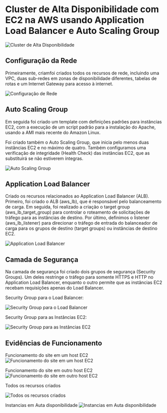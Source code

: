 ﻿# Cluster de Alta Disponibilidade com EC2 na AWS usando Application Load Balancer e Auto Scaling Group

![Cluster de Alta Disponibilidade](./imagens/ALB_ASG_EC2.jpg)

## Configuração da Rede

Primeiramente, criamfoi criados todos os recursos de rede, incluindo uma VPC, duas sub-redes em zonas de disponibilidade diferentes, tabelas de rotas e um Internet Gateway para acesso à internet.

![Configuração de Rede](./imagens/rede.JPG)

## Auto Scaling Group 

Em seguida foi criado um template com definições padrões para instâncias EC2, com a execução de um script padrão para a instalação do Apache, usando a AMI mais recente do Amazon Linux.

Foi criado também o Auto Scaling Group, que inicia pelo menos duas instâncias EC2 e no máximo de quatro. Também configuramos uma verificação de integridade (Health Check) das instâncias EC2, que as substituirá se não estiverem íntegras.

![Auto Scaling Group](./imagens/ASG.JPG)

## Application Load Balancer

 Criado os recursos relacionados ao Application Load Balancer (ALB). Primeiro, foi criado o ALB (aws_lb), que é responsável pelo balanceamento de carga. Em seguida, foi realizado a criação o target group (aws_lb_target_group) para controlar o roteamento de solicitações de tráfego para as instâncias de destino. Por último, definimos o listener (aws_lb_listener) para direcionar o tráfego de entrada do balanceador de carga para os grupos de destino (target groups) ou instâncias de destino EC2.

![Application Load Balancer](./imagens/ALB.JPG)

## Camada de Segurança

Na camada de segurança foi criado dois grupos de segurança (Security Groups). Um deles restringe o tráfego para somente HTTPS e HTTP no Application Load Balancer, enquanto o outro permite que as instâncias EC2 recebam requisições apenas do Load Balancer.

Security Group para o Load Balancer:

![Security Group para o Load Balancer](./imagens/SG_ALB.JPG)

Security Group para as Instâncias EC2:

![Security Group para as Instâncias EC2](./imagens/SG_EC2.JPG)

## Evidências de Funcionamento

Funcionamento do site em um host EC2
![Funcionamento do site em um host EC2](./imagens/Evidencia01.JPG)

Funcionamento do site em outro host EC2
![Funcionamento do site em outro host EC2](./imagens/Evidencia02.JPG)

Todos os recursos criados

![Todos os recursos criados](./imagens/Evidencia03.JPG)

Instancias em Auta disponibilidade
![Instancias em Auta disponibilidade](./imagens/Evidencia04.JPG)
